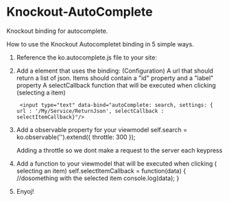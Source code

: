 Knockout-AutoComplete
=====================

Knockout binding for autocomplete.

How to use the Knockout Autocompletet binding in 5 simple ways.

1. Reference the ko.autocomplete.js file to your site: 
	<script src="~/Scripts/ko.autocomplete.js"></script>

2. Add a element that uses the binding: 
	(Configuration)
		A url that should return a list of json.
		Items should contain a "id" property and a "label" property
		A selectCallback function that will be executed when clicking (selecting a item)

		<input type="text" data-bind="autoComplete: search, settings: { url : '/My/Service/ReturnJson', selectCallback : selectItemCallback}"/>

3. Add a observable property for your viewmodel
	self.search = ko.observable('').extend({ throttle: 300 });

	Adding a throttle so we dont make a request to the server each keypress

4. Add a function to your viewmodel that will be executed when clicking ( selecting an item)
	self.selectItemCallback = function(data)
	{
		//dosomething with the selected item
		console.log(data);
	}

5. Enyoj!
